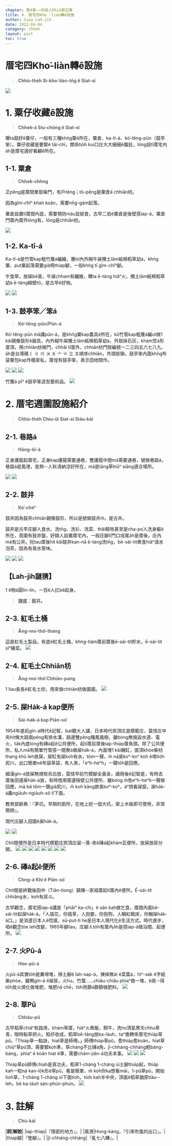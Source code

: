 ```yaml
---
chapter: 第4章——作田人Khiā家記事
title: 4. 厝宅四kho͘-liàn轉ê設施
author: Siau Lah-jih
date: 2022-04-04
category: chheh
layout: post
toc: true
---
```


# 厝宅四Kho͘-liàn轉ê設施
> **Chhù-the̍h Sì-kho͘-liàn-tńg ê Siat-si**

![](../too5/15/15-4-42草垺.jpg)

# 1. 粟仔收藏ê設施
> **Chhek-á Siu-chông ê Siat-si**

曝ta鼓好ê粟仔，一般有三種khǹg粟ê所在，粟倉、ka-tî-á、kó͘-têng-pūn（鼓亭笨）。粟仔收藏是要緊ê tāi-chì，關係tio̍h kui口灶大大細細ê腹肚，lóng設tī厝宅內a̍h是厝宅邊好看顧ê所在。

## 1-1. 粟倉
> **Chhek-chhng**

正pêng是厝間單扇柴門，有戶tēng；tò-pêng是粟倉á chhiān枋。

因為gîm-chîⁿ khah koân，需要nn̄g-gám起落。

粟倉設置tī厝間內底，需要預防niáu鼠偷食，古早二伯ê粟倉是後壁搭iap-á，粟倉門厝內厝外lóng有，lóng是chhiān枋。

![](../too5/15/15-4-3.jpg)


## 1-2. Ka-tî-á

Ka-tî-á是竹管kap粗竹篾á編織，篾tó͘內外糊牛屎攪土lām紙棉稻草幼á，khǹg粟、put粟起落需要giâ椅thiap腳，一般khǹg tī gîm-chîⁿ腳。

牛食草，放屎bē臭，牛屎chham有纖維，曝ta ē-tàng hiâⁿ火，攪土lām紙棉稻草幼á ē-tàng糊壁tó͘，是古早ê好物。

![](../too5/15/15-4-4茭儲仔陳正雄.jpg) 
![](../too5/15/15-4-5茭儲仔.jpg)

## 1-3. 鼓亭笨／笨á
> **Kó͘-têng-pūn/Pūn-á**

Kó͘-têng-pūn mā講pūn-á，是khǹg粟kap農具ê所在，kō͘竹管kap粗篾á編ut做1 kâi親像鼓形ê器具，內外糊牛屎攪土lām紙棉稻草幼á，外殼抹石灰，khàm笠á形厝頂，用chhiān枋做門，chhāi tī厝外，chhiān枋門按編號一二三四五六七八九、a̍h是台灣碼〡 〢 〣 〤 〥 〦 〧 〨 〩順序chhiān，外頭掛鎖。鼓亭笨內面khǹg布袋粟包kap作穡家私，厝埕有鼓亭笨，表示田地闊作。

![](../too5/15/15-4-6古亭笨.jpg)
![](../too5/15/15-4-7古亭笨松雄.jpg)
![](../too5/15/15-4-8古亭笨.jpg)

竹篾á pīⁿ ê鼓亭笨造型藝術品。
![](../too5/15/15-4-8a古亭笨1.jpg)

# 2. 厝宅週圍設施紹介
> **Chhù-the̍h Chiu-ûi Siat-si Siāu-kài**

## 2-1. 巷路á
> **Hāng-lō͘-á**

正身護龍起厝宅，正身kap護龍需要通巷，雙護龍中間mā需要通巷，號做巷路á，巷路á是風港，是熱--人秋凊納涼好所在，mā是lāng草hiūⁿ siāng適合場所。

![](../too5/15/15-4-1.jpg)
![](../too5/15/15-4-2砛簷簷口.jpg)

## 2-2. 鼓井
> **Kó͘-chéⁿ**

鼓井因為鼓井chhiān親像鼓形，所以是號做鼓井m̄，是古井。

鼓井是古早庄腳人食水、洗tn̄g、洗衫、洗菜、thâi精牲甚至是cha-po͘人洗身軀ê所在，周圍有鼓井盤，好額人設置厝宅內，一般庄腳tī門口埕尾a̍h是厝後，庄內mā有公井。阮tau厝後hit kâi鼓井kan-nā ē-tàng洗tn̄g，bē-sái-tit煮食hiâⁿ滾水泡茶，因為有臭水管味。

![](../too5/15/15-4-45鼓井.jpg)
![](../too5/15/15-4-46鼓井.jpg)
![](../too5/15/15-4-47鼓井李.jpg)

## 【Lah-jih謎猜】
1 ê物á圓lin-lin，一百ê人扛bē起身。

> **謎底：鼓井。**


## 2-3. 紅毛土桶
> **Âng-mo͘-thô͘-tháng**

這是紅毛土製品，有底ê紅毛土桶，khǹg-tiàm厝前厝後ē-sái-tit貯水，ē-sái-tit sīⁿ豬菜。
![](../too5/15/15-4-25紅毛土桶.jpg)

## 2-4. 紅毛土Chhiān枋
> **Âng-mo͘-thô͘ Chhiān-pang**

1 liau長長ê紅毛土枋，用來做chhiān枋做圍牆。
![](../too5/15/15-4-24紅毛土.jpg)


## 2-5. 屎Ha̍k-á kap便所
> **Sái-ha̍k-á kap Piān-só͘**

1954年進前gín-á時代ê記智，bat聽大人講，日本時代崁頂庄是模範庄，莫怪庄中央hit條大路兩pêng有排水溝，路邊雙pêng種鳳凰樹，雖bóng無施設水道、電火，ta̍k內底lóng有磚á起ê公共便所，起tī厝前厝後iap-thiap厝角頭。除了公共便所，私人mā有簡單竹管搭一間寮á做屎ha̍k-á，內面埋1 kâi醃缸，面頂khòe柴枋thang khû leh放屎，屎缸有屎koh有水，tŏm一聲，m̄ nā臭koⁿ-koⁿ koh ē噴tio̍h尻川，出口簡單nê布袋草袋，有人來，「eⁿh-heⁿh」一聲to̍h是回應。

細漢gín-á放屎無規矩烏白放，莫怪早前竹模腳全黃金，讀冊後ê記智是，有時去厝後田邊屎ha̍k-á放，有時借用厝邊隔壁公共便所，雖bóng m̄免eⁿh-heⁿh一聲做回應，mā bē tŏm一聲giâ尻川，m̄ koh kāng款臭koⁿ-koⁿ，àⁿ頭看屎窟，屎ha̍k-á蟲ngia̍uh-ngia̍uh-sô tī下面。

教育部辭典：『茅坑。早期的廁所，在地上挖一個大坑，架上木板即可使用，非常簡陋』。

現代庄腳人田園ê屎ha̍k-á。

![](../too5/15/15-4-26屎礐仔.jpg) 
![](../too5/15/15-4-27屎礐仔.jpg) 

Chit間便所是日本時代模範庄崁頂庄留--落-來ê磚á起khàm瓦便所，放屎放尿分開。
![](../too5/15/15-4-28屎礐仔.jpg)
![](../too5/15/15-4-34屎礐仔.jpg) 
![](../too5/15/15-4-35屎礐仔.jpg) 
![](../too5/15/15-4-32屎礐仔.jpg)
![](../too5/15/15-4-36屎礐仔.jpg) 
![](../too5/15/15-4-37屎礐仔.jpg) 
![](../too5/15/15-4-38屎礐仔.jpg)
![](../too5/15/15-4-38a屎礐仔.jpg)

## 2-6. 磚á起ê便所
> **Chng-á Khí ê Piān-só͘**

Chit間是終戰後田中（Tiân-tiong）鎮陳--家祖厝起tī厝內ê便所。Ē-sái-tit chhiâng水，koh有尿斗。

古早觀念，厝宅搭iap-á講是「phāiⁿ ka-chì」ē sàn kah做乞食，厝間內面bē-sái-tit起屎ha̍k-á，「人插花，你插草，人抱嬰，你抱狗，人睏紅眠床，你睏屎ha̍k-á口。」是消遣日本人ê唸謠，sū-put-ti he是日本人現代化ê生活方式。時代進步，咱ê觀念tòe leh改變，1965年腳tau，庄腳人to̍h有厝內a̍h是搭iap-á做浴間、起便所。
![](../too5/15/15-4-39便所.jpg)

## 2-7. 火Pû-á
> **Hóe-pû-á**

火pû-á其實to̍h是糞埽堆，掃土腳ê lah-sap-á，揀掉無ài ê菜葉á，hìⁿ-sak ê字紙柴phòe，雞鴨gín-á ê屎尿，火hu、竹葉‥‥‥chiâu-chiâu phiaⁿ做一堆，ē燒--得to̍h放火燒化做堆肥，堆肥nā chē，to̍h用篩á篩篩做肥料。
![](../too5/15/15-4-40.jpg)

## 2-8. 草Pû
> **Chháu-pû**

古早稻草chiâⁿ有路用，khàm草厝，hiâⁿ火煮飯，飼牛，洗ho͘清氣寒天chhu草青，暗時點草把火。稻仔收成，稻草bē-tàng放ka-la̍uh，taⁿ擔轉來厝宅thia̍p草pû。「Thia̍p草一點訣，hiat草是師傅。」師傅thia̍p草pû，愈thia̍p愈koân，hiat草chiūⁿ草pû頂，需要緊koh準，草cháng不比磚á角，jî-chháng-chháng輕báng-báng，phiaⁿ ē koân hiat ē準，需要chám-jiân-á功夫本事。
![](../too5/15/15-4-41草垺.jpg)
![](../too5/15/15-4-42草垺.jpg)
![](../too5/15/15-4-43草垺.jpg)

Thia̍p草pû師傅chiah是真功夫，稻草1-cháng 1-cháng ùi土腳thia̍p起，thia̍p kah一粒ná kan-lo̍k形ê草pû，看是簡單，m̄ koh你ka想看māi，1-pû草pû，開始tioh草，1-cháng 1-cháng ùi下面tioh，tioh kah半中央，頂面ê稻草猶原tiâu--leh，bē ka-la̍uh sàn-phún-phún。
![](../too5/15/15-4-43a草垺.jpg)

# 3. 註解
> **Chù-kái**

|**詞**|**解說**|
|iap-thiap|『隱密的地方』。|
|風港|Hong-káng，『引來吹風的出口』。|
|thiap腳|『墊腳』。|
|jî-chháng-chháng|『亂七八糟』。|
